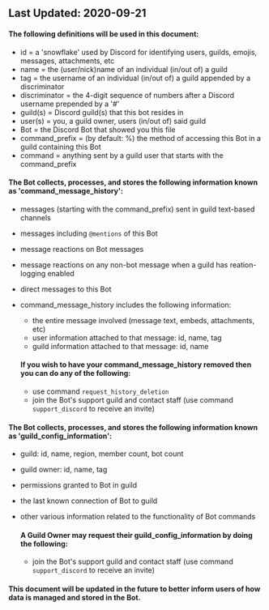 ## Last Updated: 2020-09-21

#### The following definitions will be used in this document:
- id = a 'snowflake' used by Discord for identifying users, guilds, emojis, messages, attachments, etc
- name = the (user/nick)name of an individual (in/out of) a guild
- tag = the username of an individual (in/out of) a guild appended by a discriminator
- discriminator = the 4-digit sequence of numbers after a Discord username prepended by a '#'
- guild(s) = Discord guild(s) that this bot resides in
- user(s) = you, a guild owner, users (in/out of) said guild
- Bot = the Discord Bot that showed you this file
- command_prefix = (by default: %) the method of accessing this Bot in a guild containing this Bot
- command = anything sent by a guild user that starts with the command_prefix

#### The Bot collects, processes, and stores the following information known as 'command_message_history':
- messages (starting with the command_prefix) sent in guild text-based channels
- messages including `@mentions` of this Bot
- message reactions on Bot messages
- message reactions on any non-bot message when a guild has reation-logging enabled
- direct messages to this Bot
- command_message_history includes the following information:
    - the entire message involved (message text, embeds, attachments, etc)
    - user information attached to that message: id, name, tag
    - guild information attached to that message: id, name

    #### If you wish to have your command_message_history removed then you can do any of the following:
    - use command `request_history_deletion`
    - join the Bot's support guild and contact staff (use command `support_discord` to receive an invite)

#### The Bot collects, processes, and stores the following information known as 'guild_config_information':
- guild: id, name, region, member count, bot count
- guild owner: id, name, tag
- permissions granted to Bot in guild
- the last known connection of Bot to guild
- other various information related to the functionality of Bot commands

    #### A Guild Owner may request their guild_config_information by doing the following:
    - join the Bot's support guild and contact staff (use command `support_discord` to receive an invite)

#### This document will be updated in the future to better inform users of how data is managed and stored in the Bot.
